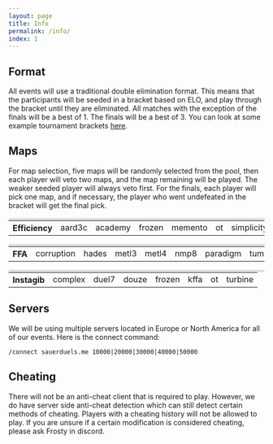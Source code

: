 ```yaml
---
layout: page
title: Info
permalink: /info/
index: 1
---
```


## Format

All events will use a traditional double elimination format. This means that the participants will be seeded in a bracket based on ELO, and play through the bracket until they are eliminated. All matches with the exception of the finals will be a best of 1. The finals will be a best of 3. You can look at some example tournament brackets [here](http://sauerduels.challonge.com/).

## Maps

For map selection, five maps will be randomly selected from the pool, then each player will veto two maps, and the map remaining will be played. The weaker seeded player will always veto first. For the finals, each player will pick one map, and if necessary, the player who went undefeated in the bracket will get the final pick.

<table style="text-align: center; border-top: solid 5px #dfe2e5;">
  <tbody>
    <tr>
      <th>Efficiency</th>
      <td>aard3c</td>
      <td>academy</td>
      <td>frozen</td>
      <td>memento</td>
      <td>ot</td>
      <td>simplicity</td>
      <td>turbine</td>
    </tr>
  </tbody>
</table>

<table style="text-align: center; border-top: solid 5px #dfe2e5;">
  <tbody>
    <tr>
      <th>FFA</th>
      <td>corruption</td>
      <td>hades</td>
      <td>metl3</td>
      <td>metl4</td>
      <td>nmp8</td>
      <td>paradigm</td>
      <td>tumwalk</td>
    </tr>
  </tbody>
</table>

<table style="text-align: center; border-top: solid 5px #dfe2e5;">
  <tbody>
    <tr>
      <th>Instagib</th>
      <td>complex</td>
      <td>duel7</td>
      <td>douze</td>
      <td>frozen</td>
      <td>kffa</td>
      <td>ot</td>
      <td>turbine</td>
    </tr>
  </tbody>
</table>

## Servers

We will be using multiple servers located in Europe or North America for all of our events. Here is the connect command:

`/connect sauerduels.me 10000|20000|30000|40000|50000`

## Cheating

There will not be an anti-cheat client that is required to play. However, we do have server side anti-cheat detection which can still detect certain methods of cheating. Players with a cheating history will not be allowed to play. If you are unsure if a certain modification is considered cheating, please ask Frosty in discord.

